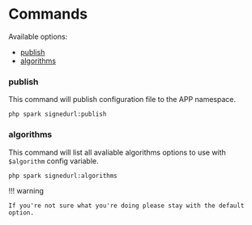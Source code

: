 # Commands

Available options:

- [publish](#publish)
- [algorithms](#algorithms)

### publish

This command will publish configuration file to the APP namespace.

```console
php spark signedurl:publish
```

### algorithms

This command will list all avaliable algorithms options to use with `$algorithm` config variable.

```console
php spark signedurl:algorithms
```

!!! warning

    If you're not sure what you're doing please stay with the default option.
